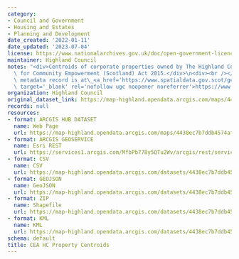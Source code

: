 ```yaml
---
category:
- Council and Government
- Housing and Estates
- Planning and Development
date_created: '2022-01-11'
date_updated: '2023-07-04'
license: https://www.nationalarchives.gov.uk/doc/open-government-licence/version/3/
maintainer: Highland Council
notes: "<div>Centroids of corporate properties owned by The Highland Council. Published\
  \ for Community Empowerment (Scotland) Act 2015.</div>\n<div><br /></div>\n<div>Gemini\
  \ metadata record is at\_<a href='https://www.spatialdata.gov.scot/geonetwork/srv/eng/catalog.search#/metadata/79d7eb3e-1aaa-4974-a37c-e704d0f69d40'\
  \ target='_blank' rel='nofollow ugc noopener noreferrer'>https://www.spatialdata.gov.scot/geonetwork/srv/eng/catalog.search#/metadata/79d7eb3e-1aaa-4974-a37c-e704d0f69d40</a>.</div>"
organization: Highland Council
original_dataset_link: https://map-highland.opendata.arcgis.com/maps/4438ec7b7ddb4574af4b765d22302c16_0
records: null
resources:
- format: ARCGIS HUB DATASET
  name: Web Page
  url: https://map-highland.opendata.arcgis.com/maps/4438ec7b7ddb4574af4b765d22302c16_0
- format: ARCGIS GEOSERVICE
  name: Esri REST
  url: https://services1.arcgis.com/MfbPb778y5QTu2Wv/arcgis/rest/services/CEA_HC_Property_Centroids/FeatureServer/0
- format: CSV
  name: CSV
  url: https://map-highland.opendata.arcgis.com/datasets/4438ec7b7ddb4574af4b765d22302c16_0.csv?where=1=1&outSR=%7B%22latestWkid%22%3A27700%2C%22wkid%22%3A27700%7D
- format: GEOJSON
  name: GeoJSON
  url: https://map-highland.opendata.arcgis.com/datasets/4438ec7b7ddb4574af4b765d22302c16_0.geojson?where=1=1&outSR=%7B%22latestWkid%22%3A27700%2C%22wkid%22%3A27700%7D
- format: ZIP
  name: Shapefile
  url: https://map-highland.opendata.arcgis.com/datasets/4438ec7b7ddb4574af4b765d22302c16_0.zip?where=1=1&outSR=%7B%22latestWkid%22%3A27700%2C%22wkid%22%3A27700%7D
- format: KML
  name: KML
  url: https://map-highland.opendata.arcgis.com/datasets/4438ec7b7ddb4574af4b765d22302c16_0.kml?where=1=1&outSR=%7B%22latestWkid%22%3A27700%2C%22wkid%22%3A27700%7D
schema: default
title: CEA HC Property Centroids
---
```

